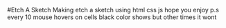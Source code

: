#Etch A Sketch
Making etch a sketch using html css js
hope you enjoy p.s every 10 mouse hovers on cells black color shows but other times it wont
